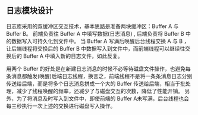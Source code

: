 ## 日志模块设计

日志库采用的双缓冲区交互技术，基本思路是准备两块缓冲区：Buffer A 与 Buffer B。 前端负责往 Buffer A 中填写数据(日志消息) , 后端负责将 Buffer B 中的数据写入可持久化到文件中。 当 Buffer A 写满后唤醒后台线程交换 A 与 B ，让后端线程将交换后的 Buffer B 中数据写入到文件中，而前端线程可以继续往交换后的 Buffer A 中填入新的日志文件，如此反复。

用两个 Buffer 的好处是在新建日志消息的时候不必等待磁盘文件操作，也避免每条消息都触发(唤醒)后端日志线程，换言之，前端线程不是将一条条消息日志分别传送给后端，而是将多个日志消息拼成一个大的 Buffer 传送给后端，相当于批处理，减少了线程唤醒的频率，还减少了与磁盘交互的次数，降低了性能开销。 另外，为了将消息及时写入到文件中，即使前端的 Buffer A未写满，后台线程也会每三秒执行一次上述的交换进行磁盘写入操作。